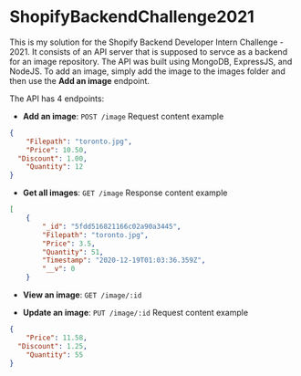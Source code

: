# ShopifyBackendChallenge2021
This is my solution for the Shopify Backend Developer Intern Challenge - 2021. It consists of an API server that is supposed to servce as a backend for an image repository. 
The API was built using MongoDB, ExpressJS, and NodeJS. To add an image, simply add the image to the images folder and then use the **Add an image** endpoint.

The API has 4 endpoints:
- **Add an image**: `POST /image`
Request content example
```json
{
	"Filepath": "toronto.jpg",
	"Price": 10.50,
  "Discount": 1.00,
	"Quantity": 12
}
```
- **Get all images**: `GET /image`
Response content example
```json
[
    {
        "_id": "5fdd516821166c02a90a3445",
        "Filepath": "toronto.jpg",
        "Price": 3.5,
        "Quantity": 51,
        "Timestamp": "2020-12-19T01:03:36.359Z",
        "__v": 0
    }
```
- **View an image**: `GET /image/:id`

- **Update an image**: `PUT /image/:id`
Request content example
```json
{
	"Price": 11.58,
  "Discount": 1.25,
	"Quantity": 55
}
```
